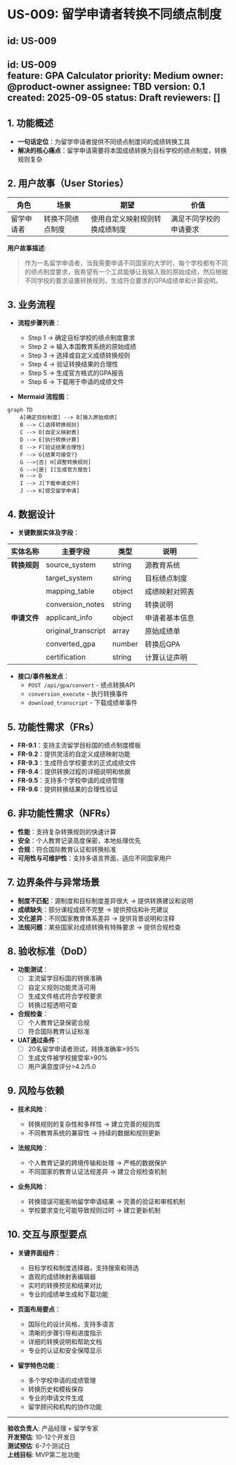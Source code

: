# US-009: 留学申请者转换不同绩点制度

id: US-009
---
id: US-009  
feature: GPA Calculator
priority: Medium
owner: @product-owner
assignee: TBD
version: 0.1
created: 2025-09-05
status: Draft
reviewers: []
---

## 1. **功能概述**
- **一句话定位**：为留学申请者提供不同绩点制度间的成绩转换工具
- **解决的核心痛点**：留学申请需要将本国成绩转换为目标学校的绩点制度，转换规则复杂

## 2. **用户故事（User Stories）**
| 角色 | 场景 | 期望 | 价值 |
| ---- | ---- | ---- | ---- |
| 留学申请者 | 转换不同绩点制度 | 使用自定义映射规则转换成绩制度 | 满足不同学校的申请要求 |

**用户故事描述**:
> 作为一名留学申请者，当我需要申请不同国家的大学时，每个学校都有不同的绩点制度要求，我希望有一个工具能够让我输入我的原始成绩，然后根据不同学校的要求设置转换规则，生成符合要求的GPA成绩单和计算说明。

## 3. **业务流程**
- **流程步骤列表**：
  - Step 1 → 确定目标学校的绩点制度要求
  - Step 2 → 输入本国教育系统的原始成绩
  - Step 3 → 选择或自定义成绩转换规则
  - Step 4 → 验证转换结果的合理性
  - Step 5 → 生成官方格式的GPA报告
  - Step 6 → 下载用于申请的成绩文件

- **Mermaid 流程图**：
```mermaid
graph TD
    A[确定目标制度] --> B[输入原始成绩]
    B --> C[选择转换规则]
    C --> D[自定义映射表]
    D --> E[执行转换计算]
    E --> F[验证结果合理性]
    F --> G{结果可接受?}
    G -->|否| H[调整转换规则]
    G -->|是| I[生成官方报告]
    H --> D
    I --> J[下载申请文件]
    J --> K[提交留学申请]
```

## 4. **数据设计**
- **关键数据实体及字段**：

| 实体名称 | 主要字段 | 类型 | 说明 |
|---------|---------|------|----- |
| **转换规则** | source_system | string | 源教育系统 |
|  | target_system | string | 目标绩点制度 |
|  | mapping_table | object | 成绩映射对照表 |
|  | conversion_notes | string | 转换说明 |
| **申请文件** | applicant_info | object | 申请者基本信息 |
|  | original_transcript | array | 原始成绩单 |
|  | converted_gpa | number | 转换后GPA |
|  | certification | string | 计算认证声明 |

- **接口/事件触发点**：
  - `POST /api/gpa/convert` - 绩点转换API
  - `conversion_execute` - 执行转换事件
  - `download_transcript` - 下载成绩单事件

## 5. **功能性需求（FRs）**
- **FR-9.1**：支持主流留学目标国的绩点制度模板
- **FR-9.2**：提供灵活的自定义成绩映射功能
- **FR-9.3**：生成符合学校要求的正式成绩文件
- **FR-9.4**：提供转换过程的详细说明和依据
- **FR-9.5**：支持多个学校申请的成绩管理
- **FR-9.6**：提供转换结果的合理性验证

## 6. **非功能性需求（NFRs）**
- **性能**：支持复杂转换规则的快速计算
- **安全**：个人教育记录高度保密，本地处理优先
- **合规**：符合国际教育认证和转换标准
- **可用性与可维护性**：支持多语言界面，适应不同国家用户

## 7. **边界条件与异常场景**
- **制度不匹配**：源制度和目标制度差异很大 → 提供转换建议和说明
- **成绩缺失**：部分课程成绩不完整 → 提供预估和补充建议
- **文化差异**：不同国家教育体系差异 → 提供背景说明和注释
- **法规问题**：某些国家对成绩转换有特殊要求 → 提供合规检查

## 8. **验收标准（DoD）**
- **功能测试**：
  - [ ] 主流留学目标国的转换准确
  - [ ] 自定义规则功能灵活可用
  - [ ] 生成文件格式符合学校要求
  - [ ] 转换过程透明可查

- **合规检查**：
  - [ ] 个人教育记录保密合规
  - [ ] 符合国际教育认证标准

- **UAT通过条件**：
  - [ ] 20名留学申请者测试，转换准确率>95%
  - [ ] 生成文件被学校接受率>90%
  - [ ] 用户满意度评分>4.2/5.0

## 9. **风险与依赖**
- **技术风险**：
  - 转换规则的复杂性和多样性 → 建立完善的规则库
  - 不同教育系统的兼容性 → 持续的数据和规则更新

- **法规风险**：
  - 个人教育记录的跨境传输和处理 → 严格的数据保护
  - 不同国家的教育认证法规差异 → 建立合规检查机制

- **业务风险**：
  - 转换错误可能影响留学申请结果 → 完善的验证和审核机制
  - 学校要求变化可能导致规则过时 → 建立更新机制

## 10. **交互与原型要点**
- **关键界面组件**：
  - 目标学校和制度选择器，支持搜索和筛选
  - 直观的成绩映射表编辑器
  - 实时的转换预览和结果对比
  - 专业的成绩单生成和下载功能

- **页面布局要点**：
  - 国际化的设计风格，支持多语言
  - 清晰的步骤引导和进度指示
  - 详细的转换说明和帮助文档
  - 专业的认证和安全保障显示

- **留学特色功能**：
  - 多个学校申请的成绩管理
  - 转换历史和模板保存
  - 专业的申请文件生成
  - 留学顾问和机构的协作功能

---

**验收负责人**: 产品经理 + 留学专家  
**开发预估**: 10-12个开发日  
**测试预估**: 6-7个测试日  
**上线目标**: MVP第二批功能